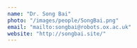 ```yaml
---
name: "Dr. Song Bai"
photo: "/images/people/SongBai.png"
email: "mailto:songbai@robots.ox.ac.uk"
website: "http://songbai.site/"
---
```

